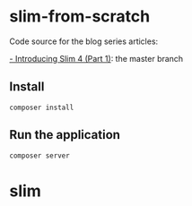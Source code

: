 # slim-from-scratch
Code source for the blog series articles:

[- Introducing Slim 4 (Part 1)](https://dev.to/cherif_b/introducing-slim-4-55j9): the master branch

## Install

```shell
composer install
```

## Run the application
```shell
composer server
```

# slim
